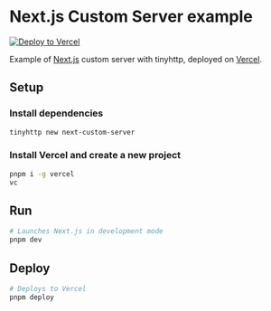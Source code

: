 # Next.js Custom Server example

[![Deploy to Vercel](https://vercel.com/button)](https://vercel.com/import/project?template=https://github.com/tinyhttp/tinyhttp/blob/master/examples/next-custom-server)

Example of [Next.js](https://nextjs.org) custom server with tinyhttp, deployed on [Vercel](https://vercel.com).

## Setup

### Install dependencies

```sh
tinyhttp new next-custom-server
```

### Install Vercel and create a new project

```sh
pnpm i -g vercel
vc
```

## Run

```sh
# Launches Next.js in development mode
pnpm dev
```

## Deploy

```sh
# Deploys to Vercel
pnpm deploy
```
